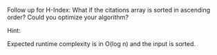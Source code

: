 Follow up for H-Index: What if the citations array is sorted in ascending order? Could you optimize your algorithm?

Hint:

Expected runtime complexity is in O(log n) and the input is sorted.